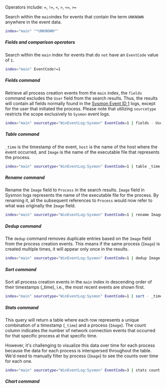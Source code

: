 
Operators include: `=`, `!=`, `<`, `>`, `<=`, `>=`

Search within the `main`index for events that contain the term `UNKNOWN` anywhere in the event data.
```bash
index="main" "*UNKNOWN*"
```

##### Fields and comparison operators
Search within the `main` index for events that do `not` have an `EventCode` value of `1`.
```bash
index="main" EventCode!=1
```

##### Fields command
Retrieve all process creation events from the `main` index, the `fields` command excludes the `User` field from the search results. Thus, the results will contain all fields normally found in the [Sysmon Event ID 1](https://www.ultimatewindowssecurity.com/securitylog/encyclopedia/event.aspx?eventid=90001) logs, except for the user that initiated the process. Please note that utilizing `sourcetype` restricts the scope exclusively to `Sysmon` event logs.
```bash
index="main" sourcetype="WinEventLog:Sysmon" EventCode=1 | fields - User
```

##### Table command
`_time` is the timestamp of the event, `host` is the name of the host where the event occurred, and `Image` is the name of the executable file that represents the process.
```bash
index="main" sourcetype="WinEventLog:Sysmon" EventCode=1 | table _time, host, Image
```

##### Rename command
Rename the `Image` field to `Process` in the search results. `Image` field in Sysmon logs represents the name of the executable file for the process. By renaming it, all the subsequent references to `Process` would now refer to what was originally the `Image` field.
```bash
index="main" sourcetype="WinEventLog:Sysmon" EventCode=1 | rename Image as Process
```

##### Dedup command
The `dedup` command removes duplicate entries based on the `Image` field from the process creation events. This means if the same process (`Image`) is created multiple times, it will appear only once in the results.
```bash
index="main" sourcetype="WinEventLog:Sysmon" EventCode=1 | dedup Image
```

##### Sort command
Sort all process creation events in the `main` index in descending order of their timestamps (_time), i.e., the most recent events are shown first.
```bash
index="main" sourcetype="WinEventLog:Sysmon" EventCode=1 | sort - _time
```

##### Stats command
This query will return a table where each row represents a unique combination of a timestamp (`_time`) and a process (`Image`). The count column indicates the number of network connection events that occurred for that specific process at that specific time.

However, it's challenging to visualize this data over time for each process because the data for each process is interspersed throughout the table. We'd need to manually filter by process (`Image`) to see the counts over time for each one.
```bash
index="main" sourcetype="WinEventLog:Sysmon" EventCode=3 | stats count by _time, Image
```

##### Chart command
```bash

```